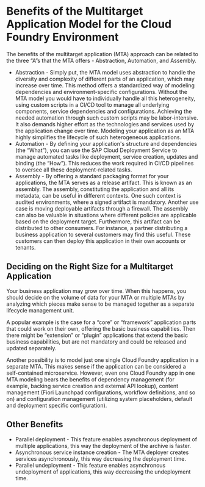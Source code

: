 <!-- loio8d2a68a263f64a8884ab19822227a325 -->

# Benefits of the Multitarget Application Model for the Cloud Foundry Environment

The benefits of the multitarget application \(MTA\) approach can be related to the three “A”s that the MTA offers - Abstraction, Automation, and Assembly.

-   Abstraction - Simply put, the MTA model uses abstraction to handle the diversity and complexity of different parts of an application, which may increase over time. This method offers a standardized way of modeling dependencies and environment-specific configurations. Without the MTA model you would have to individually handle all this heterogeneity, using custom scripts in a CI/CD tool to manage all underlying components, service dependencies and configurations. Achieving the needed automation through such custom scripts may be labor-intensive. It also demands higher effort as the technologies and services used by the application change over time. Modeling your application as an MTA highly simplifies the lifecycle of such heterogeneous applications.
-   Automation - By defining your application's structure and dependencies \(the “What”\), you can use the SAP Cloud Deployment Service to manage automated tasks like deployment, service creation, updates and binding \(the “How”\). This reduces the work required in CI/CD pipelines to oversee all these deployment-related tasks.
-   Assembly - By offering a standard packaging format for your applications, the MTA serves as a release artifact. This is known as an assembly. The assembly, constituting the application and all its metadata, can be useful in different contexts. One such context is audited environments, where a signed artifact is mandatory. Another use case is moving deployable artifacts through a firewall. The assembly can also be valuable in situations where different policies are applicable based on the deployment target. Furthermore, this artifact can be distributed to other consumers. For instance, a partner distributing a business application to several customers may find this useful. These customers can then deploy this application in their own accounts or tenants.



<a name="loio8d2a68a263f64a8884ab19822227a325__section_otj_hzc_mgb"/>

## Deciding on the Right Size for a Multitarget Application

Your business application may grow over time. When this happens, you should decide on the volume of data for your MTA or multiple MTAs by analyzing which pieces make sense to be managed together as a separate lifecycle management unit.

A popular example is the case for a “core” or “framework” application parts that could work on their own, offering the basic business capabilities. Then there might be “extension” or “plugin” applications that extend the basic business capabilities, but are not mandatory and could be released and updated separately.

Another possibility is to model just one single Cloud Foundry application in a separate MTA. This makes sense if the application can be considered a self-contained microservice. However, even one Cloud Foundry app in one MTA modeling bears the benefits of dependency management \(for example, backing service creation and external API lookup\), content management \(Fiori Launchpad configurations, workflow definitions, and so on\) and configuration management \(utilizing system placeholders, default and deployment specific configuration\).



<a name="loio8d2a68a263f64a8884ab19822227a325__section_wkm_rnn_5jb"/>

## Other Benefits

-   Parallel deployment - This feature enables asynchronous deployment of multiple applications, this way the deployment of the archive is faster.
-   Asynchronous service instance creation - The MTA deployer creates services asynchronously, this way decreasing the deployment time.
-   Parallel undeployment - This feature enables asynchronous undeployment of applications, this way decreasing the undeployment time.

